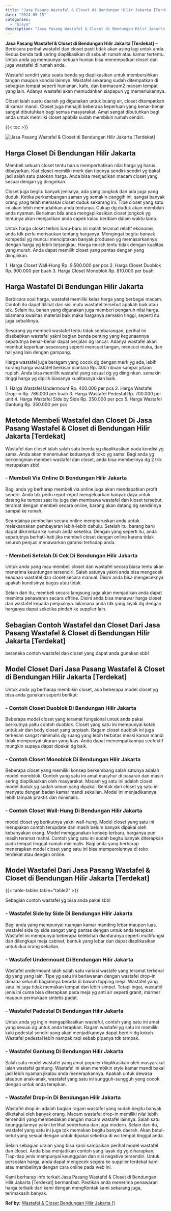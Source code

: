 ```yaml
---
title: "Jasa Pasang Wastafel & Closet di Bendungan Hilir Jakarta [Terdekat]"
date: "2024-09-15"
categories: 
  - "biaya"
description: "Jasa Pasang Wastafel & Closet di Bendungan Hilir Jakarta [Terdekat]. Kami berharap info terkait Jasa Pasang Wastafel & Closet di Bendungan Hilir Jakarta [Te..."
---
```


**Jasa Pasang Wastafel & Closet di Bendungan Hilir Jakarta \[Terdekat\]** – Berbicara perihal wastafel dan closet pasti tidak akan asing lagi untuk anda. Kedua benda tadi sering diaplikasikan di sebuah rumah atau kamar tertentu. Untuk anda yg mempunyai sebuah hunian bisa menempatkan closet dan juga wastafel di rumah anda.

Wastafel sendiri yaitu suatu benda yg diaplikasikan untuk membersihkan tangan maupun kondisi lainnya. Wastafel sekarang sudah ditempatkan di sebagian tempat seperti hunianan, kafe, dan bermacam2 macam tempat yang lain. Adanya wastafel akan memudahkan siapapun yg memerlukannya.

Closet ialah suatu daerah yg digunakan untuk buang air, closet ditempatkan di kamar mandi. Closet juga menajdi beberapa keperluan yang benar-benar sangat dibutuhkan bagi semua masyarakat. Amat sangat dibutuhkan bagi anda untuk memiliki closet apabila sudah membikin rumah sendiri.

{{< toc >}}

![Jasa Pasang Wastafel & Closet di Bendungan Hilir Jakarta [Terdekat]](/images/wastafel-closet-murah02.png)

## Harga Closet Di Bendungan Hilir Jakarta

Membeli sebuah closet tentu harus memperhatikan nilai harga yg harus dibayarkan. Kiat closet memiliki merk dan tipenya sendiri-sendiri yg bakal jadi salah satu patokan harga. Anda bisa menjadikan macam closet yang sesuai dengan yg diinginkan.

Closet juga begitu banyak jenisnya, ada yang jongkok dan ada juga yang duduk. Ketika perkembangan zaman yg semakin canggih ini, sangat banyak orang yang telah memakai closet duduk sekarang ini. Tipe closet yang satu ini akan lebih memudahkan anda tentunya. Cukup dg duduk akan membikin anda nyaman. Berlainan bila anda mengaplikasikan closet jongkok yg tentunya akan menjadikan anda capek kalau berdiam dalam waktu lama.

Untuk harga closet terkini baru-baru ini malah teramat relatif ekonomis, anda tdk perlu merisaukan tentang harganya. Mengingat begitu banyak kompetisi yg muncul menciptakan banyak produsen yg memasarkannya dengan harga yg lebih terjangkau. Harga murah tentu tidak dengan kualitas yang murah. Anda dapat memilih closet yang pantas dengan yang diinginkan.

1\. Harga Closet Wall-Hung Rp. 9.500.000 per pcs 2. Harga Closet Duoblok Rp. 900.000 per buah 3. Harga Closet Monoblok Rp. 810.000 per buah

## Harga Wastafel Di Bendungan Hilir Jakarta

Berbicara soal harga, wastafel memiliki kelas harga yang berbagai macam. Contoh itu dapat dilihat dari sisi mutu wastafel tersebut apakah baik atau tdk. Selain itu, bahan yang digunakan juga memberi pengaruh nilai harga. bilamana kwalitas material baik maka harganya semakin tinggi, seperti itu juga sebaliknya.

Sesorang yg membeli wastafel tentu tidak sembarangan, perihal ini disebabkan wastafel yakni bagian benda penting yang kegunaannya sepatutnya benar-benar dapat berjalan dg lancar. Adanya wastafel akan membut keperluan seseorang seperti mencuci tangan, mencuci muka, dan hal yang lain dengan gampang.

Harga wastafel juga beragam yang cocok dg dengan merk yg ada, lebih kurang harga wastafel berkisar diantara Rp. 400 ribuan sampai jutaan rupiah. Anda bisa memilih wastafel yang sesuai dg yg diinginkan. semakin tinggi harga yg dipilih biasanya kualitasnya kian baik.

1\. Harga Wastafel Undermount Rp. 400.000 per pcs 2. Harga Wastafel Drop-in Rp. 786.000 per buah 3. Harga Wastafel Pedestal Rp. 700.000 per unit 4. Harga Wastafel Side by Side Rp. 350.000 per pcs 5. Harga Wastafel Gantung Rp. 350.000 per pcs

## Metode Membeli Wastafel dan Closet Di Jasa Pasang Wastafel & Closet di Bendungan Hilir Jakarta \[Terdekat\]

Wastafel dan closet ialah salah satu benda yg diaplikasikan pada kondisi yg sama. Anda akan menemukan keduanya di toko yg sama. Bagi anda yg berkeinginan membeli wastafel dan closet, anda bisa membelinya dg 2 trik merupakan sbb!

### \- Membeli Via Online Di Bendungan Hilir Jakarta

Bagi anda yg berharap membeli via online juga akan mendapatkan profit sendiri. Anda tdk perlu repot-repot mengeluarkan banyak daya untuk datang ke tempat saat itu juga dan membawa wastafel dan kloset tersebut. teramat dengan membeli secara online, barang akan datang dg sendirinya sampai ke rumah.

Seandainya pembelian secara online mengharuskan anda untuk melaksanakan pembayaran lebih-lebih dahulu. Setelah itu, barang baru dapat dikirimkan ke rumah anda seketika. Dengan yang seperti itu, anda sepatutnya berhati-hati jika membeli closet dengan online karena tidak seluruh penjual menawarkan garansi terhadap anda.

### \- Membeli Setelah Di Cek Di Bendungan Hilir Jakarta

Untuk anda yang mau membeli closet dan wastafel secara biasa tentu akan menerima keuntungan tersendiri. Salah satunya yakni anda bisa mengecek keadaan wastafel dan closet secara manual. Disini anda bisa mengeceknya apakah kondisinya bagus atau tidak.

Selain dari itu, membeli secara langsung juga akan menjadikan anda dapat meminta penawaran secara offline. Disini anda bisa menawar harga closet dan wastafel kepada penjualnya. bilamana anda tdk yang layak dg dengan harganya dapat seketika pindah ke supplier lain.

## Sebagian Contoh Wastafel dan Closet Dari Jasa Pasang Wastafel & Closet di Bendungan Hilir Jakarta \[Terdekat\]

beraneka contoh wastafel dan closet yang dapat anda gunakan sbb!

## Model Closet Dari Jasa Pasang Wastafel & Closet di Bendungan Hilir Jakarta \[Terdekat\]

Untuk anda yg berharap membikin closet, ada beberapa model closet yg bisa anda gunakan seperti berikut:

### \- Contoh Closet Duoblok Di Bendungan Hilir Jakarta

Beberapa model closet yang teramat fungsional untuk anda pakai berikutnya yaitu contoh duoblok. Closet yang satu ini mempunyai kotak untuk air dan body closet yang terpisah. Ragam closet duoblok ini juga terkesan sangat minimalis dg ruang yang lebih terbatas meski kamar mandi tidak mempunyai ukuran yang luas. Anda dapat menempatkannya seefektif mungkin supaya dapat dipakai dg baik.

### \- Contoh Closet Monoblok Di Bendungan Hilir Jakarta

Beberapa closet yang memiliki konsep berkembang salah satunya adalah model monoblok. Contoh yang satu ini amat masyhur di pasaran dan masih sering diaplikasikan oleh masyarakat. Macam yg satu ini adalah closet model duduk yg sudah umum yang dipakai. Bentuk dari closet yg satu ini menyatu dengan badan kamar mandi sekalian. Model ini menjadikannya lebih tampak praktis dan minimalis.

### \- Contoh Closet Wall-Hung Di Bendungan Hilir Jakarta

model closet yg berikutnya yakni wall-hung. Model closet yang satu ini merupakan contoh terupdate dan masih belum banyak dipakai oleh kebanyakan orang. Model menggunakan konsep terbaru, harganya pun masih teramat mahal. Contoh yang satu ini sudah begitu banyak diterapkan pada tempat tinggal-rumah minimalis. Bagi anda yang berharap menerapkan model closet yang satu ini bisa memperolehnya di toko terdekat atau dengan online.

## Model Wastafel Dari Jasa Pasang Wastafel & Closet di Bendungan Hilir Jakarta \[Terdekat\]

{{< table-tables table="table2" >}}

Sebagian contoh wastafel yg bisa anda pakai sbb!

### \- Wastafel Side by Side Di Bendungan Hilir Jakarta

Bagi anda yang mempunyai ruangan kamar manding lebar maupun luas, wastafel side by side sangat yang pantas dengan untuk anda terapkan. Wastafel ini mempunyai beberapa kelebihan diantaranya seperti multifungsi dan dilengkapi meja cabinet, bentuk yang lebar dan dapat diaplikasikan untuk dua orang sekalian.

### \- Wastafel Undermount Di Bendungan Hilir Jakarta

Wastafel undermount ialah salah satu variasi wastafe yang teramat terkenal dg yang yang lain. Tipe yg satu ini berlawanan dengan wastafel drop-in dimana seluruh bagiannya berada di bawah topping meja. Wastafel yang satu ini juga tidak memakan tempat dan lebih simpel. Tetapi ingat, wastafel jenis ini cuma bisa diterapkan pada meja yg anti air seperti granit, marmer maupun permukaan sintetis padat.

### \- Wastafel Padestal Di Bendungan Hilir Jakarta

Untuk anda yg ingin mengaplikasikan wasteful, contoh yang satu ini amat yang sesuai dg untuk anda terapkan. Ragam wastafel yg satu ini memiliki kaki pedestal sendiri yang akan menjadikannya dapat berdiri dg kokoh. Wastafel pedestal lebih nampak rapi sebab pipanya tdk tampak.

### \- Wastafel Gantung Di Bendungan Hilir Jakarta

Salah satu model wastafel yang amat populer diaplikasikan oleh masyarakat ialah wastafel gantung. Wastafel ini akan membikin style kamar mandi bakal jadi lebih nyaman jikalau anda menerapkannya. Apakah untuk dewasa ataupun anak-anak, wastafel yang satu ini sungguh-sungguh yang cocok dengan untuk anda terapkan.

### \- Wastafel Drop-in Di Bendungan Hilir Jakarta

Wastafel drop ini adalah bagian ragam wastafel yang sudah begitu banyak diketahui oleh banyak orang. Macam wastafel drop-in memiliki nilai lebih tersendiri yang membedakan dengan macam wastafel lainnya. Salah satu keunggulannya yakni terlihat sederhana dan juga modern. Selain dari itu, wastafel yang satu ini juga tdk memakan begitu banyak daerah. Akan betul-betul yang sesuai dengan untuk dipakai seketika di wc tempat tinggal anda.

Selain sebagian uraian yang bisa kami sampaikan perihal model wastafel dan closet. Anda bisa menjadikan contoh yang layak dg yg diharapkan, Tiap-tiap jenis mempunyai keunggulan dan sisi negative tersendiri. Untuk persoalan harga, anda dapat mengecek segera ke supplier terdekat kami atau membelinya dengan cara online pada web ini.

Kami berharap info terkait Jasa Pasang Wastafel & Closet di Bendungan Hilir Jakarta \[Terdekat\] bermanfaat. Pastikan anda menerima penawaran harga terbaik dari kami dengan mengKontak kami sekarang juga, terimakasih banyak.

**Ref by:** [Wastafel & Closet Bendungan Hilir Jakarta []](https://id.wikipedia.org/wiki/Wastafel)
